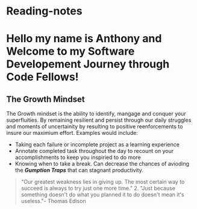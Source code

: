 # Reading-notes

# Hello my name is Anthony and Welcome to my Software Developement Journey through Code Fellows!


## The Growth Mindset 
The Growth mindset is the ability to identify, mangage and conquer your superfluities. By remaining resilient and persist through our daily struggles and moments of uncertainity by resulting to positive reenforcements to insure our maximium effort. Examples would include:

- Taking each failure or incomplete project as a learning experience
- Annotate completed task throughout the day to recount on your accomplishments to keep you inspiried to do more
- Knowing when to take a break. Can decrease the chances of avioding the **_Gumption Traps_** that can stagnant productivity.


>"Our greatest weakness lies in giving up. The most certain way to succeed is always to try just one more time." 2. "Just because something doesn't do what you planned it to do doesn't mean it's useless."- Thomas Edison
>



